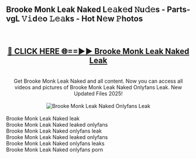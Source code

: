 <h2>Brooke Monk Leak Naked L𝚎𝚊k𝚎d 𝙽u𝚍𝚎s - Parts-vgL 𝚅𝚒d𝚎o 𝙻𝚎𝚊ks - Hot N𝚎w 𝙿hotos </h2>
<br>
<div align="center">
<h2><a href="https://213.232.235.80/live/video.php?q=brooke-monk-leak-naked" rel="nofollow">🔴 CLICK HERE 🌐==►► Brooke Monk Leak Naked Leak</a></h2>
<br>
Get Brooke Monk Leak Naked and all content. Now you can access all videos and pictures of Brooke Monk Leak Naked Onlyfans Leak. New Updated Files 2025!
<br>
<br>
<a href="https://213.232.235.80/live/video.php?q=brooke-monk-leak-naked" rel="nofollow" data-target="animated-image.originalLink"><img src="https://i.imgur.com/1EjSzPs.png" alt="Brooke Monk Leak Naked Onlyfans Leak" style="max-width: 100%; display: inline-block;" data-target="animated-image.originalImage"></a>
</div>
<br>
Brooke Monk Leak Naked leak<br>
Brooke Monk Leak Naked leaked onlyfans<br>
Brooke Monk Leak Naked onlyfans leak<br>
Brooke Monk Leak Naked leaked onlyfans<br>
Brooke Monk Leak Naked onlyfans leaks<br>
Brooke Monk Leak Naked onlyfans porn
